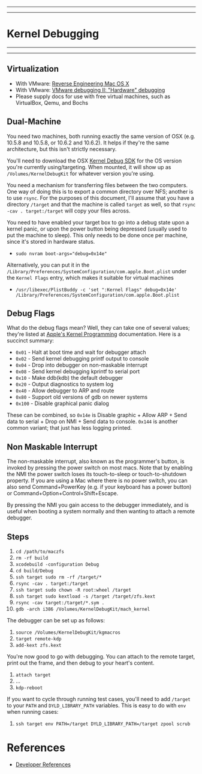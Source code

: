 
---


---

# Kernel Debugging #

---


---



## Virtualization ##
  * With VMware: [Reverse Engineering Mac OS X](http://reverse.put.as/2009/03/05/mac-os-x-kernel-debugging-with-vmware/)
  * With VMware: [VMware debugging II: "Hardware" debugging](http://ho.ax/tag/vmware/)
  * Please supply docs for use with free virtual machines, such as VirtualBox, Qemu, and Bochs

## Dual-Machine ##
You need two machines, both running exactly the same version of OSX (e.g. 10.5.8 and 10.5.8, or 10.6.2 and 10.6.2). It helps if they're the same architecture, but this isn't strictly necessary.

You'll need to download the OSX [Kernel Debug SDK](http://developer.apple.com/sdk/) for the OS version you're currently using/targeting. When mounted, it will show up as `/Volumes/KernelDebugKit` for whatever version you're using.

You need a mechanism for transferring files between the two computers. One way of doing this is to export a common directory over NFS; another is to use `rsync`. For the purposes of this document, I'll assume that you have a directory `/target` and that the machine is called `target` as well, so that `rsync -cav . target:/target` will copy your files across.

You need to have enabled your target box to go into a debug state upon a kernel panic, or upon the power button being depressed (usually used to put the machine to sleep). This only needs to be done once per machine, since it's stored in hardware status.

  * `sudo nvram boot-args="debug=0x14e"`

Alternatively, you can put it in the `/Library/Preferences/SystemConfiguration/com.apple.Boot.plist` under the `Kernel Flags` entry, which makes it suitable for virtual machines

  * `/usr/libexec/PlistBuddy -c 'set ":Kernel Flags" debug=0x14e' /Library/Preferences/SystemConfiguration/com.apple.Boot.plist`


## Debug Flags ##

What do the debug flags mean? Well, they can take one of several values; they're listed at [Apple's Kernel Programming](http://developer.apple.com/library/mac/documentation/Darwin/Conceptual/KernelProgramming/build/build.html#//apple_ref/doc/uid/TP30000905-CH221-BABDGEGF) documentation. Here is a succinct summary:

  * `0x01` - Halt at boot time and wait for debugger attach
  * `0x02` - Send kernel debugging printf output to console
  * `0x04` - Drop into debugger on non-maskable interrupt
  * `0x08` - Send kernel debugging kprintf to serial port
  * `0x10` - Make ddb(kdb) the default debugger
  * `0x20` - Output diagnostics to system log
  * `0x40` - Allow debugger to ARP and route
  * `0x80` - Support old versions of gdb on newer systems
  * `0x100` - Disable graphical panic dialog

These can be combined, so `0x14e` is Disable graphic + Allow ARP + Send data to serial + Drop on NMI + Send data to console. `0x144` is another common variant; that just has less logging printed.

## Non Maskable Interrupt ##

The non-maskable interrupt, also known as the programmer's button, is invoked by pressing the power switch on most macs. Note that by enabling the NMI the power switch loses its touch-to-sleep or touch-to-shutdown property. If you are using a Mac where there is no power switch, you can also send Command+PowerKey (e.g. if your keyboard has a power button) or Command+Option+Control+Shift+Escape.

By pressing the NMI you gain access to the debugger immediately, and is useful when booting a system normally and then wanting to attach a remote debugger.

## Steps ##

  1. `cd /path/to/maczfs`
  1. `rm -rf build`
  1. `xcodebuild -configuration Debug`
  1. `cd build/Debug`
  1. `ssh target sudo rm -rf /target/*`
  1. `rsync -cav . target:/target`
  1. `ssh target sudo chown -R root:wheel /target`
  1. `ssh target sudo kextload -s /target /target/zfs.kext`
  1. `rsync -cav target:/target/*.sym .`
  1. `gdb -arch i386 /Volumes/KernelDebugKit/mach_kernel`

The debugger can be set up as follows:

  1. `source /Volumes/KernelDebugKit/kgmacros`
  1. `target remote-kdp`
  1. `add-kext zfs.kext`

You're now good to go with debugging. You can attach to the remote target, print out the frame, and then debug to your heart's content.

  1. `attach target`
  1. ...
  1. `kdp-reboot`

If you want to cycle through running test cases, you'll need to add `/target` to your `PATH` and `DYLD_LIBRARY_PATH` variables. This is easy to do with `env` when running cases:

  1. `ssh target env PATH=/target DYLD_LIBRARY_PATH=/target zpool scrub`

# References #

  * [Developer References](http://code.google.com/p/maczfs/wiki/DevelopmentOverview#Developer_References)